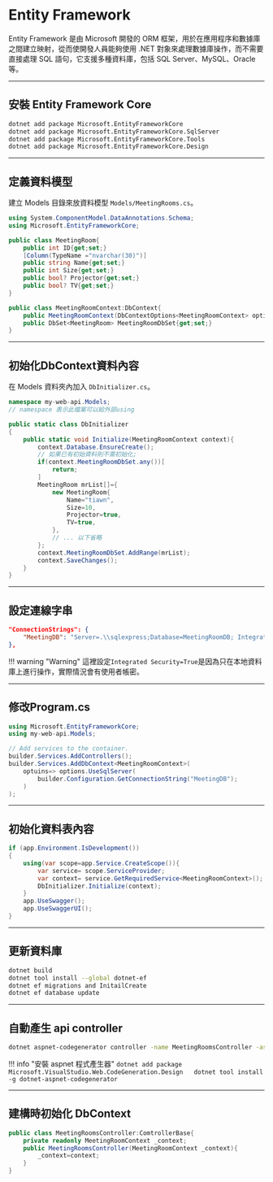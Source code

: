 # Entity Framework

Entity Framework 是由 Microsoft 開發的 ORM 框架，用於在應用程序和數據庫之間建立映射，從而使開發人員能夠使用 .NET 對象來處理數據庫操作，而不需要直接處理 SQL 語句，它支援多種資料庫，包括 SQL Server、MySQL、Oracle 等。

---

## 安裝 Entity Framework Core

```bash
dotnet add package Microsoft.EntityFrameworkCore
dotnet add package Microsoft.EntityFrameworkCore.SqlServer
dotnet add package Microsoft.EntityFrameworkCore.Tools
dotnet add package Microsoft.EntityFrameworkCore.Design
```

---

## 定義資料模型

建立 Models 目錄來放資料模型 `Models/MeetingRooms.cs`。

```cs title="MeetingRooms.cs"
using System.ComponentModel.DataAnnotations.Schema;
using Microsoft.EntityFrameworkCore;

public class MeetingRoom{
    public int ID{get;set;}
    [Column(TypeName ="nvarchar(30)")]
    public string Name{get;set;}
    public int Size{get;set;}
    public bool? Projector{get;set;}
    public bool? TV{get;set;}
}

public class MeetingRoomContext:DbContext{
    public MeetingRoomContext(DbContextOptions<MeetingRoomContext> options):base(options){}
    public DbSet<MeetingRoom> MeetingRoomDbSet{get;set;}
}
```

---

## 初始化DbContext資料內容

在 Models 資料夾內加入 `DbInitializer.cs`。

```cs title="DbInitialize.cs"
namespace my-web-api.Models;
// namespace 表示此檔案可以給外部using

public static class DbInitializer
{
    public static void Initialize(MeetingRoomContext context){
        context.Database.EnsureCreate();
        // 如果已有初始資料則不需初始化;
        if(context.MeetingRoomDbSet.any())[
            return;
        ]
        MeetingRoom mrList[]={
            new MeetingRoom{
                Name="tiawn",
                Size=10,
                Projector=true,
                TV=true,
            },
            // ... 以下省略
        };
        context.MeetingRoomDbSet.AddRange(mrList);
        context.SaveChanges();
    }
}
```

---

## 設定連線字串

```json title="appsetting.json"
"ConnectionStrings": {
    "MeetingDB": "Server=.\\sqlexpress;Database=MeetingRoomDB; Integrated Security=True;TrustServerCertificate=true;MultipleActiveResultSets=True;"
},
```

!!! warning "Warning"
    這裡設定`Integrated Security=True`是因為只在本地資料庫上進行操作，實際情況會有使用者帳密。


---

## 修改Program.cs

```cs title="Program.cs"
using Microsoft.EntityFrameworkCore;
using my-web-api.Models;

// Add services to the container.
builder.Services.AddControllers();
builder.Services.AddDbContext<MeetingRoomContext>(
    optuins=> options.UseSqlServer(
        builder.Configuration.GetConnectionString("MeetingDB");
    )
);
```

---

## 初始化資料表內容

```cs title="Program.cs" hl_lines="3-7"
if (app.Environment.IsDevelopment())
{
    using(var scope=app.Service.CreateScope()){
        var service= scope.ServiceProvider;
        var context= service.GetRequiredService<MeetingRoomContext>();
        DbInitializer.Initialize(context);
    }
    app.UseSwagger();
    app.UseSwaggerUI();
}
```

---

## 更新資料庫

```bash
dotnet build
dotnet tool install --global dotnet-ef
dotnet ef migrations and InitailCreate
dotnet ef database update
```

---

## 自動產生 api controller

```bash
dotnet aspnet-codegenerator controller -name MeetingRoomsController -async -api -m MeetingRoom -dc MeetingRoomContext -outDir Controllers
```

!!! info "安裝 aspnet 程式產生器"
    ```
    dotnet add package Microsoft.VisualStudio.Web.CodeGeneration.Design  
    dotnet tool install -g dotnet-aspnet-codegenerator
    ```

---

## 建構時初始化 DbContext

```cs title="MeetingRoomsController.cs"
public class MeetingRoomsController:ComtrollerBase{
    private readonly MeetingRoomContext _context;
    public MeetingRoomsController(MeetingRoomContext _context){
        _context=context;
    }
}
```